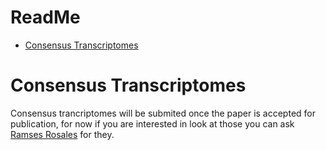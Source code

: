 ReadMe
================

- <a href="#consensus-transcriptomes"
  id="toc-consensus-transcriptomes">Consensus Transcriptomes</a>

# Consensus Transcriptomes

Consensus trancriptomes will be submited once the paper is accepted for
publication, for now if you are interested in look at those you can ask
[Ramses Rosales](mailto:ramsesr@g.clemson.edu) for they.

